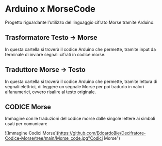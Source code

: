 # Arduino x MorseCode

Progetto riguardante l'utilizzo del linguaggio cifrato Morse tramite Arduino.

## Trasformatore Testo -> Morse

In questa cartella si troverà il codice Arduino che permette, tramite input da terminale
di inviare segnali cifrati in codice morse.

## Traduttore Morse -> Testo

In questa cartella si troverà il codice Arduino che permette, tramite lettura di segnali elettrici,
di leggere un segnale Morse per poi tradurlo in valori alfanumerici, ovvero risalire al testo originale.

## CODICE Morse

Immagine con le traduzioni del codice morse dalle singole lettere ai simboli usati per comunicare

![Immagine Codici Morse](https://github.com/EdoardoBie/Decifratore-Codice-Morse/tree/main/Morse_code.jpg"Codici Morse")